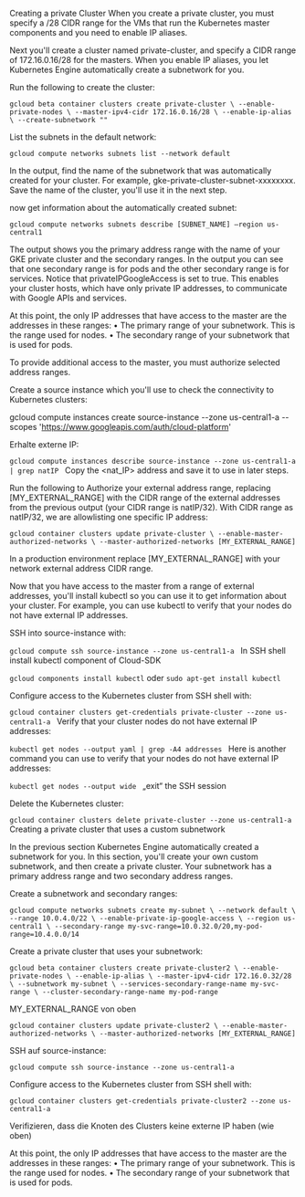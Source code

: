 Creating a private Cluster
When you create a private cluster, you must specify a /28 CIDR range for the VMs that run the Kubernetes master components and you need to enable IP aliases.

Next you'll create a cluster named private-cluster, and specify a CIDR range of 172.16.0.16/28 for the masters. When you enable IP aliases, you let Kubernetes Engine automatically create a subnetwork for you.

Run the following to create the cluster:

`gcloud beta container clusters create private-cluster \
--enable-private-nodes \
--master-ipv4-cidr 172.16.0.16/28 \
--enable-ip-alias \
--create-subnetwork ""`

List the subnets in the default network:

`gcloud compute networks subnets list --network default`

In the output, find the name of the subnetwork that was automatically created for your cluster. For example, gke-private-cluster-subnet-xxxxxxxx. Save the name of the cluster, you'll use it in the next step.

now get information about the automatically created subnet:

`gcloud compute networks subnets describe [SUBNET_NAME] –region us-central1`

The output shows you the primary address range with the name of your GKE private cluster and the secondary ranges. In the output you can see that one secondary range is for pods and the other secondary range is for services. Notice that privateIPGoogleAccess is set to true. This enables your cluster hosts, which have only private IP addresses, to communicate with Google APIs and services.

At this point, the only IP addresses that have access to the master are the addresses in these ranges:
•	The primary range of your subnetwork. This is the range used for nodes.
•	The secondary range of your subnetwork that is used for pods.

To provide additional access to the master, you must authorize selected address ranges.

Create a source instance which you'll use to check the connectivity to Kubernetes clusters:

gcloud compute instances create source-instance --zone us-central1-a --scopes 'https://www.googleapis.com/auth/cloud-platform'

Erhalte externe IP:

`gcloud compute instances describe source-instance --zone us-central1-a | grep natIP
`
Copy the <nat_IP> address and save it to use in later steps.

Run the following to Authorize your external address range, replacing [MY_EXTERNAL_RANGE] with the CIDR range of the external addresses from the previous output (your CIDR range is natIP/32). With CIDR range as natIP/32, we are allowlisting one specific IP address:

`gcloud container clusters update private-cluster \
--enable-master-authorized-networks \
--master-authorized-networks [MY_EXTERNAL_RANGE]`

In a production environment replace [MY_EXTERNAL_RANGE] with your network external address CIDR range.

Now that you have access to the master from a range of external addresses, you'll install kubectl so you can use it to get information about your cluster. For example, you can use kubectl to verify that your nodes do not have external IP addresses.

SSH into source-instance with:

`gcloud compute ssh source-instance --zone us-central1-a
`
In SSH shell install kubectl component of Cloud-SDK

`gcloud components install kubectl`
oder
`sudo apt-get install kubectl`

Configure access to the Kubernetes cluster from SSH shell with:

`gcloud container clusters get-credentials private-cluster --zone us-central1-a
`
Verify that your cluster nodes do not have external IP addresses:

`kubectl get nodes --output yaml | grep -A4 addresses
`
Here is another command you can use to verify that your nodes do not have external IP addresses:

`kubectl get nodes --output wide
`
„exit“ the SSH session

Delete the Kubernetes cluster:


`gcloud container clusters delete private-cluster --zone us-central1-a
`
Creating a private cluster that uses a custom subnetwork

In the previous section Kubernetes Engine automatically created a subnetwork for you. In this section, you'll create your own custom subnetwork, and then create a private cluster. Your subnetwork has a primary address range and two secondary address ranges.

Create a subnetwork and secondary ranges:

`gcloud compute networks subnets create my-subnet \
--network default \
--range 10.0.4.0/22 \
--enable-private-ip-google-access \
--region us-central1 \
--secondary-range my-svc-range=10.0.32.0/20,my-pod-range=10.4.0.0/14`

Create a private cluster that uses your subnetwork:

`gcloud beta container clusters create private-cluster2 \
--enable-private-nodes \
--enable-ip-alias \
--master-ipv4-cidr 172.16.0.32/28 \
--subnetwork my-subnet \
--services-secondary-range-name my-svc-range \
--cluster-secondary-range-name my-pod-range`

MY_EXTERNAL_RANGE von oben

`gcloud container clusters update private-cluster2 \
--enable-master-authorized-networks \
--master-authorized-networks [MY_EXTERNAL_RANGE]`

SSH auf source-instance:

`gcloud compute ssh source-instance --zone us-central1-a`

Configure access to the Kubernetes cluster from SSH shell with:

`gcloud container clusters get-credentials private-cluster2 --zone us-central1-a`

Verifizieren, dass die Knoten des Clusters keine externe IP haben (wie oben)

At this point, the only IP addresses that have access to the master are the addresses in these ranges:
•	The primary range of your subnetwork. This is the range used for nodes.
•	The secondary range of your subnetwork that is used for pods.



